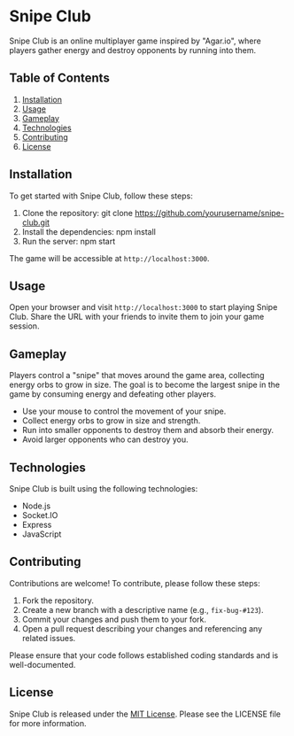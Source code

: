 # Snipe Club

Snipe Club is an online multiplayer game inspired by "Agar.io", where players gather energy and destroy opponents by running into them.

## Table of Contents

1. [Installation](#installation)
2. [Usage](#usage)
3. [Gameplay](#gameplay)
4. [Technologies](#technologies)
5. [Contributing](#contributing)
6. [License](#license)

## Installation

To get started with Snipe Club, follow these steps:

1. Clone the repository: git clone https://github.com/yourusername/snipe-club.git
2. Install the dependencies: npm install
3. Run the server: npm start


The game will be accessible at `http://localhost:3000`.

## Usage

Open your browser and visit `http://localhost:3000` to start playing Snipe Club. Share the URL with your friends to invite them to join your game session.

## Gameplay

Players control a "snipe" that moves around the game area, collecting energy orbs to grow in size. The goal is to become the largest snipe in the game by consuming energy and defeating other players.

- Use your mouse to control the movement of your snipe.
- Collect energy orbs to grow in size and strength.
- Run into smaller opponents to destroy them and absorb their energy.
- Avoid larger opponents who can destroy you.

## Technologies

Snipe Club is built using the following technologies:

- Node.js
- Socket.IO
- Express
- JavaScript

## Contributing

Contributions are welcome! To contribute, please follow these steps:

1. Fork the repository.
2. Create a new branch with a descriptive name (e.g., `fix-bug-#123`).
3. Commit your changes and push them to your fork.
4. Open a pull request describing your changes and referencing any related issues.

Please ensure that your code follows established coding standards and is well-documented.

## License

Snipe Club is released under the [MIT License](LICENSE). Please see the LICENSE file for more information.

